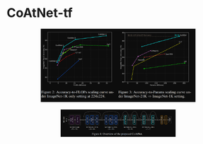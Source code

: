 # CoAtNet-tf

<p align="center">
  <img src="https://github.com/IMvision12/CoAtNet-tf/blob/main/img/graph.PNG" width="350" title="graph">
</p>

<p align="center">
  <img src="https://github.com/IMvision12/CoAtNet-tf/blob/main/img/model.PNG" width="260" alt="image1">
</p>
